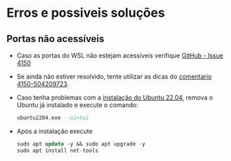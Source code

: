 # Erros e possiveis soluções

## Portas não acessíveis

- Caso as portas do WSL não estejam acessíveis verifique [GitHub - Issue 4150](https://github.com/microsoft/WSL/issues/4150)

- Se ainda não estiver resolvido, tente utilizar as dicas do [comentario 4150-504209723](https://github.com/microsoft/WSL/issues/4150#issuecomment-504209723).

- Caso tenha problemas com a [instalação do Ubuntu 22.04](https://github.com/microsoft/WSL/issues/8525#issuecomment-1165632580), remova o Ubuntu já instalado e execute o comando:

    ```sql
    ubuntu2204.exe --ui=tui
    ```

- Após a instalação execute

    ```sql
    sudo apt update -y && sudo apt upgrade -y
    sudo apt install net-tools
    ```
